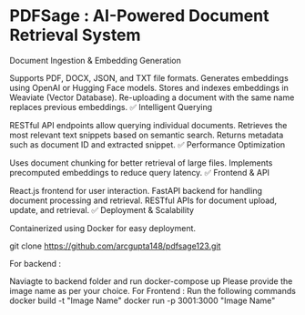 
# PDFSage : AI-Powered Document Retrieval System

Document Ingestion & Embedding Generation

Supports PDF, DOCX, JSON, and TXT file formats.
Generates embeddings using OpenAI or Hugging Face models.
Stores and indexes embeddings in Weaviate (Vector Database).
Re-uploading a document with the same name replaces previous embeddings.
✅ Intelligent Querying

RESTful API endpoints allow querying individual documents.
Retrieves the most relevant text snippets based on semantic search.
Returns metadata such as document ID and extracted snippet.
✅ Performance Optimization

Uses document chunking for better retrieval of large files.
Implements precomputed embeddings to reduce query latency.
✅ Frontend & API

React.js frontend for user interaction.
FastAPI backend for handling document processing and retrieval.
RESTful APIs for document upload, update, and retrieval.
✅ Deployment & Scalability

Containerized using Docker for easy deployment.

git clone https://github.com/arcgupta148/pdfsage123.git

For backend :

Naviagte to backend folder and run
docker-compose up
Please provide the image name as per your choice.
For Frontend : 
Run the following commands
docker build -t "Image Name"
docker run -p 3001:3000 "Image Name"

